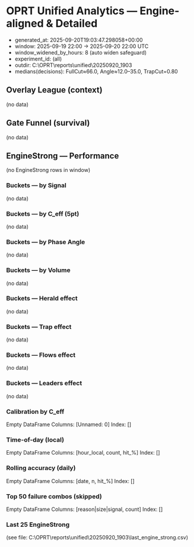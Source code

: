 # OPRT Unified Analytics — Engine-aligned & Detailed
- generated_at: 2025-09-20T19:03:47.298058+00:00
- window: 2025-09-19 22:00 → 2025-09-20 22:00 UTC
- window_widened_by_hours: 8 (auto widen safeguard)
- experiment_id: (all)
- outdir: C:\OPRT\reports\unified\20250920_1903
- medians(decisions): FullCut≈66.0, Angle≈12.0–35.0, TrapCut=0.80

## Overlay League (context)
(no data)

## Gate Funnel (survival)
(no data)

## EngineStrong — Performance
(no EngineStrong rows in window)

### Buckets — by Signal
(no data)

### Buckets — by C_eff (5pt)
(no data)

### Buckets — by Phase Angle
(no data)

### Buckets — by Volume
(no data)

### Buckets — Herald effect
(no data)

### Buckets — Trap effect
(no data)

### Buckets — Flows effect
(no data)

### Buckets — Leaders effect
(no data)

### Calibration by C_eff
Empty DataFrame
Columns: [Unnamed: 0]
Index: []

### Time-of-day (local)
Empty DataFrame
Columns: [hour_local, count, hit_%]
Index: []

### Rolling accuracy (daily)
Empty DataFrame
Columns: [date, n, hit_%]
Index: []

### Top 50 failure combos (skipped)
Empty DataFrame
Columns: [reason|size|signal, count]
Index: []

### Last 25 EngineStrong
(see file: C:\OPRT\reports\unified\20250920_1903\last_engine_strong.csv)